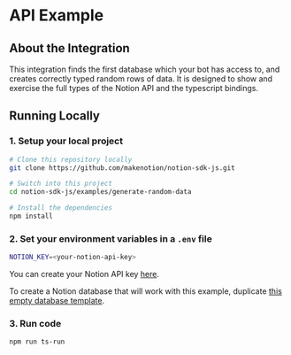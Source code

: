 # API Example

## About the Integration

This integration finds the first database which your bot has access to, and creates correctly typed random rows of data.
It is designed to show and exercise the full types of the Notion API and the typescript bindings.

## Running Locally

### 1. Setup your local project

```zsh
# Clone this repository locally
git clone https://github.com/makenotion/notion-sdk-js.git

# Switch into this project
cd notion-sdk-js/examples/generate-random-data

# Install the dependencies
npm install
```

### 2. Set your environment variables in a `.env` file

```zsh
NOTION_KEY=<your-notion-api-key>
```

You can create your Notion API key [here](https://www.notion.com/my-integrations).

To create a Notion database that will work with this example, duplicate [this empty database template](https://www.notion.com/367cd67cfe8f49bfaf0ac21305ebb9bf?v=bc79ca62b36e4c54b655ceed4ef06ebd).

### 3. Run code

```zsh
npm run ts-run
```

